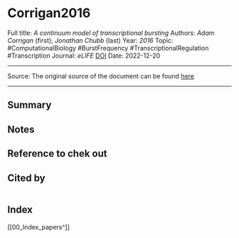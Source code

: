 # Corrigan2016
Full title: *A continuum model of transcriptional bursting*
Authors: *Adam Corrigan* (first); *Jonathan Chubb* (last)
Year: *2016*
Topic: #ComputationalBiology #BurstFrequency #TranscriptionalRegulation #Transcription
Journal: *eLIFE*
[DOI](https://doi.org/10.7554/eLife.13051)
Date: 2022-12-20

---

Source: The original source of the document can be found [here](https://elifesciences.org/articles/13051)

---

## Summary

## Notes

## Reference to chek out

## Cited by
```query

```

## Index
[[00_Index_papers^]]